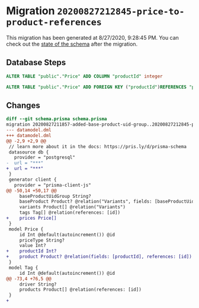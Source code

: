 # Migration `20200827212845-price-to-product-references`

This migration has been generated at 8/27/2020, 9:28:45 PM.
You can check out the [state of the schema](./schema.prisma) after the migration.

## Database Steps

```sql
ALTER TABLE "public"."Price" ADD COLUMN "productId" integer   

ALTER TABLE "public"."Price" ADD FOREIGN KEY ("productId")REFERENCES "public"."Product"("id") ON DELETE SET NULL ON UPDATE CASCADE
```

## Changes

```diff
diff --git schema.prisma schema.prisma
migration 20200827211857-added-base-product-uid-group..20200827212845-price-to-product-references
--- datamodel.dml
+++ datamodel.dml
@@ -2,9 +2,9 @@
 // learn more about it in the docs: https://pris.ly/d/prisma-schema
 datasource db {
   provider = "postgresql"
-  url = "***"
+  url = "***"
 }
 generator client {
   provider = "prisma-client-js"
@@ -50,14 +50,17 @@
     baseProductUidGroup String?
     baseProduct Product? @relation("Variants", fields: [baseProductUid], references: [uid])
     variants Product[] @relation("Variants")
     tags Tag[] @relation(references: [id])
+    prices Price[]
 }
 model Price {
     id Int @default(autoincrement()) @id
     priceType String?
     value Int?
+    productId Int?
+    product Product? @relation(fields: [productId], references: [id])
 }
 model Tag {
     id Int @default(autoincrement()) @id
@@ -73,4 +76,5 @@
     driver String?
     products Product[] @relation(references: [id])
 }
+
```


